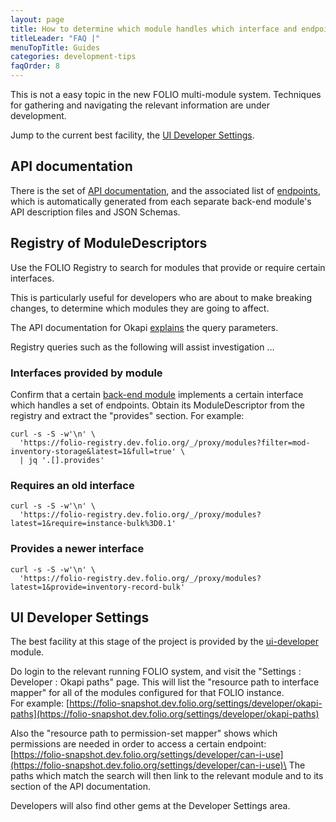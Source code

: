 ```yaml
---
layout: page
title: How to determine which module handles which interface and endpoint
titleLeader: "FAQ |"
menuTopTitle: Guides
categories: development-tips
faqOrder: 8
---
```


This is not a easy topic in the new FOLIO multi-module system.
Techniques for gathering and navigating the relevant information are under development.

Jump to the current best facility, the [UI Developer Settings](#ui-developer-settings).

## API documentation

There is the set of [API documentation](/reference/api/), and the associated list of [endpoints](/reference/api/endpoints/), which is automatically generated from each separate back-end module's API description files and JSON Schemas.

## Registry of ModuleDescriptors

Use the FOLIO Registry to search for modules that provide or require certain interfaces.

This is particularly useful for developers who are about to make breaking changes, to determine which modules they are going to affect.

The API documentation for Okapi [explains](https://s3.amazonaws.com/foliodocs/api/okapi/p/okapi.html#proxy_modules_get) the query parameters.

Registry queries such as the following will assist investigation ...

### Interfaces provided by module

Confirm that a certain [back-end module](/source-code/map/#backend-mod) implements a certain interface which handles a set of endpoints.
Obtain its ModuleDescriptor from the registry and extract the "provides" section.
For example:

```
curl -s -S -w'\n' \
  'https://folio-registry.dev.folio.org/_/proxy/modules?filter=mod-inventory-storage&latest=1&full=true' \
  | jq '.[].provides'
```

### Requires an old interface

```
curl -s -S -w'\n' \
  'https://folio-registry.dev.folio.org/_/proxy/modules?latest=1&require=instance-bulk%3D0.1'
```

### Provides a newer interface

```
curl -s -S -w'\n' \
  'https://folio-registry.dev.folio.org/_/proxy/modules?latest=1&provide=inventory-record-bulk'
```

## UI Developer Settings

The best facility at this stage of the project is provided by the [ui-developer](/source-code/map/#ui-developer) module.

Do login to the relevant running FOLIO system, and visit the "Settings : Developer : Okapi paths" page.
This will list the "resource path to interface mapper" for all of the modules configured for that FOLIO instance.\
For example: [https://folio-snapshot.dev.folio.org/settings/developer/okapi-paths](https://folio-snapshot.dev.folio.org/settings/developer/okapi-paths)

Also the "resource path to permission-set mapper" shows which permissions are needed in order to access a certain endpoint:\
[https://folio-snapshot.dev.folio.org/settings/developer/can-i-use](https://folio-snapshot.dev.folio.org/settings/developer/can-i-use)\
The paths which match the search will then link to the relevant module and to its section of the API documentation.

Developers will also find other gems at the Developer Settings area.

